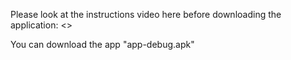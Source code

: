 Please look at the instructions video here before downloading the application: <<link>>

You can download the app "app-debug.apk"
